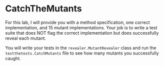 # CatchTheMutants

For this lab, I will provide you with a method specification, one correct implementation, and 15 mutant implementations. 
Your job is to write a test suite that does NOT flag the correct implementation but does successfully reveal each mutant. 

You will write your tests in the `revealer.MutantRevealer` class and run the `testthetests.CatchMutants` file to see how many mutants you successfully caught.
